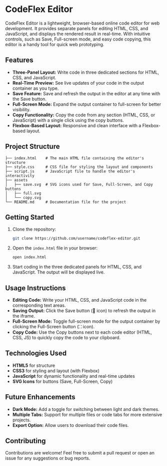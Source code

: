 # **CodeFlex Editor**

CodeFlex Editor is a lightweight, browser-based online code editor for web development. It provides separate panels for editing HTML, CSS, and JavaScript, and displays the rendered result in real-time. With intuitive controls, such as Save, Full-screen mode, and easy code copying, this editor is a handy tool for quick web prototyping.

## **Features**

- **Three-Panel Layout:** Write code in three dedicated sections for HTML, CSS, and JavaScript.
- **Real-Time Preview:** See live updates of your code in the output container as you type.
- **Save Feature:** Save and refresh the output in the editor at any time with the Save button.
- **Full-Screen Mode:** Expand the output container to full-screen for better visibility.
- **Copy Functionality:** Copy the code from any section (HTML, CSS, or JavaScript) with a single click using the copy buttons.
- **Flexbox-Based Layout:** Responsive and clean interface with a Flexbox-based layout.

## **Project Structure**

```
├── index.html    # The main HTML file containing the editor's structure
├── style.css     # CSS file for styling the layout and components
├── script.js     # JavaScript file to handle the editor's interactivity
├── assets
│   ├── save.svg  # SVG icons used for Save, Full-Screen, and Copy buttons
│   ├── full.svg
│   └── copy.svg
└── README.md     # Documentation file for the project
```

## **Getting Started**

1. Clone the repository:
   ```bash
   git clone https://github.com/username/codeflex-editor.git
   ```

2. Open the `index.html` file in your browser:
   ```bash
   open index.html
   ```

3. Start coding in the three dedicated panels for HTML, CSS, and JavaScript. The output will be displayed live.

## **Usage Instructions**

- **Editing Code:** Write your HTML, CSS, and JavaScript code in the corresponding text areas.
- **Saving Output:** Click the Save button (💾 icon) to refresh the output in the iframe.
- **Full-Screen Mode:** Toggle full-screen mode for the output container by clicking the Full-Screen button (⛶ icon).
- **Copy Code:** Use the Copy buttons next to each code editor (HTML, CSS, JS) to quickly copy the code to your clipboard.

## **Technologies Used**

- **HTML5** for structure
- **CSS3** for styling and layout (with Flexbox)
- **JavaScript** for dynamic functionality and real-time updates
- **SVG Icons** for buttons (Save, Full-Screen, Copy)

## **Future Enhancements**

- **Dark Mode:** Add a toggle for switching between light and dark themes.
- **Multiple Tabs:** Support for multiple files or code tabs for more extensive projects.
- **Export Option:** Allow users to download their code files.

## **Contributing**

Contributions are welcome! Feel free to submit a pull request or open an issue for any suggestions or bug reports.

